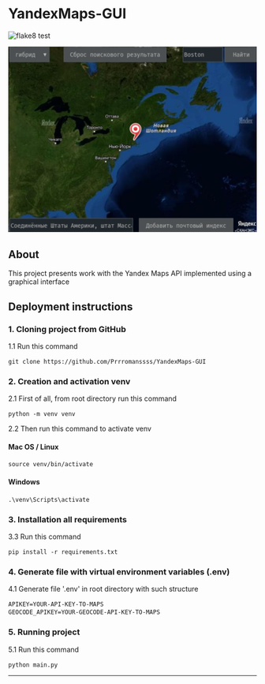 # YandexMaps-GUI

![flake8 test](https://github.com/Prrromanssss/YandexMaps-GUI/actions/workflows/python-package.yml/badge.svg)

![Image of the app](https://github.com/Prrromanssss/YandexMaps-GUI/raw/main/media-for-README/main-image.png)

## About

This project presents work with the Yandex Maps API implemented using a graphical interface


## Deployment instructions


### 1. Cloning project from GitHub

1.1 Run this command
```commandline
git clone https://github.com/Prrromanssss/YandexMaps-GUI
```

### 2. Creation and activation venv

2.1 First of all, from root directory run this command
```commandline
python -m venv venv
```
2.2 Then run this command to activate venv
#### Mac OS / Linux
```commandline
source venv/bin/activate
```
#### Windows
```commandline
.\venv\Scripts\activate
```

### 3. Installation all requirements

3.3 Run this command 
```commandline
pip install -r requirements.txt
```
### 4. Generate file with virtual environment variables (.env)

4.1 Generate file '.env' in root directory with such structure
```text
APIKEY=YOUR-API-KEY-TO-MAPS
GEOCODE_APIKEY=YOUR-GEOCODE-API-KEY-TO-MAPS
```

### 5. Running project

5.1 Run this command
```commandline
python main.py
```

***